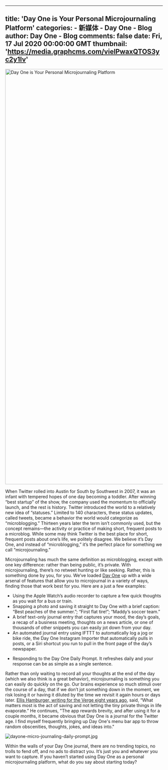 
---
title: 'Day One is Your Personal Microjournaling Platform'
categories: 
    - 新媒体
    - Day One - Blog
author: Day One - Blog
comments: false
date: Fri, 17 Jul 2020 00:00:00 GMT
thumbnail: 'https://media.graphcms.com/vielPwaxQTOS3yc2y1Iv'
---

<div>   
<img alt="Day One is Your Personal Microjournaling Platform" width="1323" height="1329" src="https://media.graphcms.com/vielPwaxQTOS3yc2y1Iv" referrerpolicy="no-referrer"><p>When Twitter rolled into Austin for South by Southwest in 2007, it was an infant with tempered hopes of one day becoming a toddler. After winning “best startup” of the show, the company used the momentum to officially launch, and the rest is history. Twitter introduced the world to a relatively new idea of “statuses.” Limited to 140 characters, these status updates, called tweets, became a behavior the world would categorize as “microblogging.” Thirteen years later the term isn’t commonly used, but the concept remains—the activity or practice of making short, frequent posts to a microblog. While some may think Twitter is the best place for short, frequent posts about one’s life, we politely disagree. We believe it’s Day One, and instead of “microblogging,” it’s the perfect place for something we call “microjournaling.” </p><p>Microjournaling has much the same definition as microblogging, except with one key difference: rather than being public, it’s private. With microjournaling, there’s no retweet hunting or like seeking. Rather, this is something done by you, for you. We’ve loaded <a href="https://geo.itunes.apple.com/us/app/day-one-2-journal-+-notes/id1044867788?mt=8&at=10lnHI&ct=dayoneappcom">Day One</a> up with a wide arsenal of features that allow you to microjournal in a variety of ways, finding those that work best for you. Here are a just a few examples: </p><ul><li>Using the Apple Watch’s audio recorder to capture a few quick thoughts as you wait for a bus or train. </li><li>Snapping a photo and saving it straight to Day One with a brief caption: “Best peaches of the summer.”; “First flat tire!”; “Maddy’s soccer team.”</li><li>A brief text-only journal entry that captures your mood, the day’s goals, a recap of a business meeting, thoughts on a news article, or one of thousands of other snippets you can easily jot down from your day. </li><li>An automated journal entry using IFTTT to automatically log a jog or bike ride, the Day One Instagram Importer that automatically pulls in posts, or a Siri shortcut you run to pull in the front page of the day’s newspaper.</li><li><p>Responding to the Day One Daily Prompt. It refreshes daily and your response can be as simple as a single sentence. </p></li></ul><p>Rather than only waiting to record all your thoughts at the end of the day (which we also think is a great behavior), microjournaling is something you can easily do quickly on the go. Our brains experience so much stimuli over the course of a day, that if we don’t jot something down in the moment, we risk losing it or having it diluted by the time we revisit it again hours or days later. <a href="https://www.theverge.com/2012/8/3/3212579/the-best-journal-app-day-one">Ellis Hamburger, writing for the Verge eight years ago</a>, said, “What matters most is the act of saving and not letting the tiny private things in life evaporate.” He continues, "The app rewards brevity, and after using it for a couple months, it became obvious that Day One is a journal for the Twitter age. I find myself frequently bringing up Day One's menu bar app to throw random obscenities, thoughts, jokes, and ideas into."</p><p><img alt="dayone-micro-journaling-daily-prompt.jpg" src="https://media.graphcms.com/2E2uhArWThiUsIfB3sWV" referrerpolicy="no-referrer"></p><p>Within the walls of your Day One journal, there are no trending topics, no trolls to fend off, and no ads to distract you. It’s just you and whatever you want to capture. If you haven’t started using Day One as a personal microjournaling platform, what do you say about starting today? </p>  
</div>
            